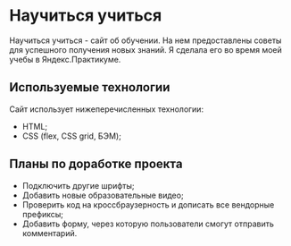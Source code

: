 # Научиться учиться

Научиться учиться - сайт об обучении. На нем предоставлены советы для успешного получения новых знаний.
Я сделала его во время моей учебы в Яндекс.Практикуме.

## Используемые технологии

Cайт использует нижеперечисленных технологии:

- HTML;
- CSS (flex, CSS grid, БЭМ);

## Планы по доработке проекта

- Подключить другие шрифты;
- Добавить новые образовательные видео;
- Проверить код на кроссбраузерность и дописать все вендорные префиксы;
- Добавить форму, через которую пользователи смогут отправить комментарий.

